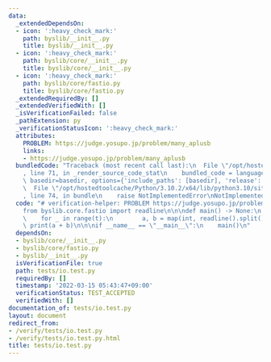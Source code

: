 ```yaml
---
data:
  _extendedDependsOn:
  - icon: ':heavy_check_mark:'
    path: byslib/__init__.py
    title: byslib/__init__.py
  - icon: ':heavy_check_mark:'
    path: byslib/core/__init__.py
    title: byslib/core/__init__.py
  - icon: ':heavy_check_mark:'
    path: byslib/core/fastio.py
    title: byslib/core/fastio.py
  _extendedRequiredBy: []
  _extendedVerifiedWith: []
  _isVerificationFailed: false
  _pathExtension: py
  _verificationStatusIcon: ':heavy_check_mark:'
  attributes:
    PROBLEM: https://judge.yosupo.jp/problem/many_aplusb
    links:
    - https://judge.yosupo.jp/problem/many_aplusb
  bundledCode: "Traceback (most recent call last):\n  File \"/opt/hostedtoolcache/Python/3.10.2/x64/lib/python3.10/site-packages/onlinejudge_verify/documentation/build.py\"\
    , line 71, in _render_source_code_stat\n    bundled_code = language.bundle(stat.path,\
    \ basedir=basedir, options={'include_paths': [basedir], 'release': True}).decode()\n\
    \  File \"/opt/hostedtoolcache/Python/3.10.2/x64/lib/python3.10/site-packages/onlinejudge_verify/languages/python.py\"\
    , line 74, in bundle\n    raise NotImplementedError\nNotImplementedError\n"
  code: "# verification-helper: PROBLEM https://judge.yosupo.jp/problem/many_aplusb\n\
    from byslib.core.fastio import readline\n\n\ndef main() -> None:\n    t = int(readline())\n\
    \    for _ in range(t):\n        a, b = map(int, readline().split())\n       \
    \ print(a + b)\n\n\nif __name__ == \"__main__\":\n    main()\n"
  dependsOn:
  - byslib/core/__init__.py
  - byslib/core/fastio.py
  - byslib/__init__.py
  isVerificationFile: true
  path: tests/io.test.py
  requiredBy: []
  timestamp: '2022-03-15 05:43:47+09:00'
  verificationStatus: TEST_ACCEPTED
  verifiedWith: []
documentation_of: tests/io.test.py
layout: document
redirect_from:
- /verify/tests/io.test.py
- /verify/tests/io.test.py.html
title: tests/io.test.py
---
```

